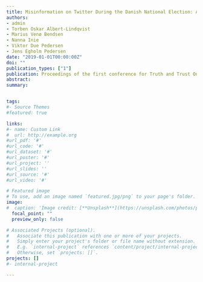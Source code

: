 ```yaml
---
title: Misinformation on Twitter During the Danish National Election: A Case Study
authors:
- admin
- Torben Oskar Albert-Lindqvist
- Marius Venø Bendsen
- Nanna Inie
- Viktor Due Pedersen
- Jens Egholm Pedersen
date: "2019-01-01T00:00:00Z"
doi: ""
publication_types: ["1"]
publication: Proceedings of the first conference for Truth and Trust Online (TTO)
abstract: 
summary: 


tags:
#- Source Themes
#featured: true

links:
#- name: Custom Link
#  url: http://example.org
#url_pdf: '#'
#url_code: '#'
#url_dataset: '#'
#url_poster: '#'
#url_project: ''
#url_slides: ''
#url_source: '#'
#url_video: '#'

# Featured image
# To use, add an image named `featured.jpg/png` to your page's folder. 
image:
#  caption: 'Image credit: [**Unsplash**](https://unsplash.com/photos/pLCdAaMFLTE)'
  focal_point: ""
  preview_only: false

# Associated Projects (optional).
#   Associate this publication with one or more of your projects.
#   Simply enter your project's folder or file name without extension.
#   E.g. `internal-project` references `content/project/internal-project/index.md`.
#   Otherwise, set `projects: []`.
projects: []
#- internal-project

---
```

